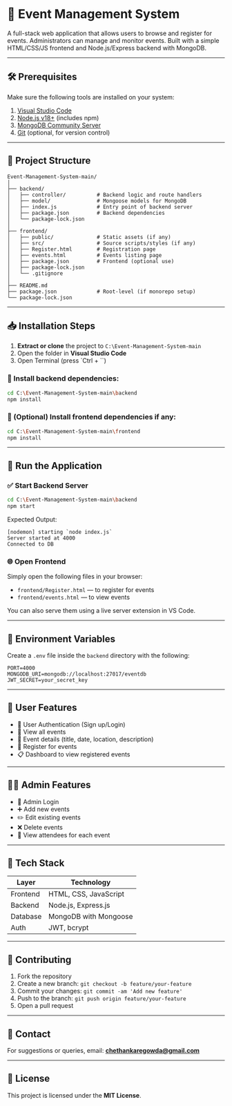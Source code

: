 # 🎉 Event Management System

A full-stack web application that allows users to browse and register for events. Administrators can manage and monitor events. Built with a simple HTML/CSS/JS frontend and Node.js/Express backend with MongoDB.

---

## 🛠 Prerequisites

Make sure the following tools are installed on your system:

1. [Visual Studio Code](https://code.visualstudio.com/download)  
2. [Node.js v18+](https://nodejs.org) (includes npm)  
3. [MongoDB Community Server](https://www.mongodb.com/try/download/community)  
4. [Git](https://git-scm.com/downloads) (optional, for version control)  

---

## 📁 Project Structure

```
Event-Management-System-main/
│
├── backend/
│   ├── controller/          # Backend logic and route handlers
│   ├── model/               # Mongoose models for MongoDB
│   ├── index.js             # Entry point of backend server
│   ├── package.json         # Backend dependencies
│   └── package-lock.json
│
├── frontend/
│   ├── public/              # Static assets (if any)
│   ├── src/                 # Source scripts/styles (if any)
│   ├── Register.html        # Registration page
│   ├── events.html          # Events listing page
│   ├── package.json         # Frontend (optional use)
│   ├── package-lock.json
│   └── .gitignore
│
├── README.md
├── package.json             # Root-level (if monorepo setup)
└── package-lock.json
```

---

## 📥 Installation Steps

1. **Extract or clone** the project to `C:\Event-Management-System-main`  
2. Open the folder in **Visual Studio Code**  
3. Open Terminal (press `Ctrl + \``)

### 🔧 Install backend dependencies:
```bash
cd C:\Event-Management-System-main\backend
npm install
```

### 🔧 (Optional) Install frontend dependencies if any:
```bash
cd C:\Event-Management-System-main\frontend
npm install
```

---

## 🚀 Run the Application

### ✅ Start Backend Server
```bash
cd C:\Event-Management-System-main\backend
npm start
```
Expected Output:
```
[nodemon] starting `node index.js`
Server started at 4000
Connected to DB
```

### 🌐 Open Frontend

Simply open the following files in your browser:

- `frontend/Register.html` — to register for events  
- `frontend/events.html` — to view events  

You can also serve them using a live server extension in VS Code.

---

## 🔐 Environment Variables

Create a `.env` file inside the `backend` directory with the following:

```
PORT=4000
MONGODB_URI=mongodb://localhost:27017/eventdb
JWT_SECRET=your_secret_key
```

---

## 👥 User Features

- 🔐 User Authentication (Sign up/Login)  
- 📅 View all events  
- 📖 Event details (title, date, location, description)  
- 📝 Register for events  
- 📋 Dashboard to view registered events  

---

## 👨‍💼 Admin Features

- 🔐 Admin Login  
- ➕ Add new events  
- ✏️ Edit existing events  
- ❌ Delete events  
- 👥 View attendees for each event  

---

## 🧰 Tech Stack

| Layer        | Technology             |
|--------------|------------------------|
| Frontend     | HTML, CSS, JavaScript  |
| Backend      | Node.js, Express.js    |
| Database     | MongoDB with Mongoose  |
| Auth         | JWT, bcrypt            |

---

## 🤝 Contributing

1. Fork the repository  
2. Create a new branch: `git checkout -b feature/your-feature`  
3. Commit your changes: `git commit -am 'Add new feature'`  
4. Push to the branch: `git push origin feature/your-feature`  
5. Open a pull request  

---

## 📧 Contact

For suggestions or queries, email: **chethankaregowda@gmail.com**

---

## 📜 License

This project is licensed under the **MIT License**.
